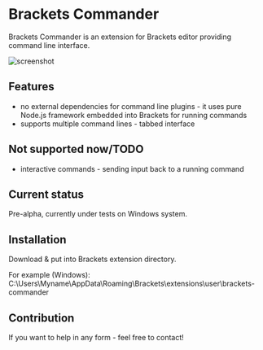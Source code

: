 Brackets Commander
==================

Brackets Commander is an extension for Brackets editor providing command line interface.

![screenshot](http://www.mediafire.com/convkey/ce3e/v6gcqk27z07l7xv6g.jpg "Screenshot")


Features
--------
- no external dependencies for command line plugins - it uses pure Node.js framework embedded into Brackets for running commands
- supports multiple command lines - tabbed interface

Not supported now/TODO
----------------------
- interactive commands - sending input back to a running command

Current status
--------------
Pre-alpha, currently under tests on Windows system. 

Installation
------------
Download & put into Brackets extension directory.

For example (Windows): C:\Users\Myname\AppData\Roaming\Brackets\extensions\user\brackets-commander

Contribution
------------
If you want to help in any form - feel free to contact!
